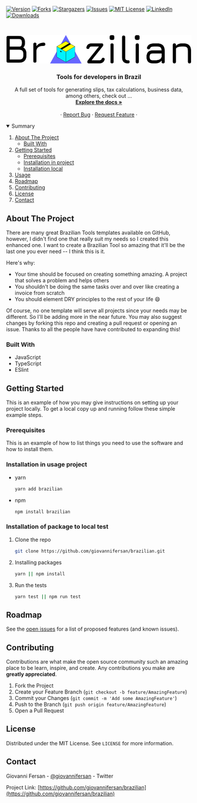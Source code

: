 [![Version][version-shield]][npm-version-url]
[![Forks][forks-shield]][forks-url]
[![Stargazers][stars-shield]][stars-url]
[![Issues][issues-shield]][issues-url]
[![MIT License][license-shield]][license-url]
[![LinkedIn][linkedin-shield]][linkedin-url]
[![Downloads][download-url]][download-url]



<!-- PROJECT LOGO -->
<br />
<p align="center">
  <a href="https://github.com/giovannifersan/brazilian">
    <img src="images/Brazilian.png" alt="Logo">
  </a>

  <h3 align="center">Tools for developers in Brazil</h3>

  <p align="center">
    A full set of tools for generating slips, tax calculations, business data, among others, check out ...
    <br />
    <a href="https://github.com/giovannifersan/brazilian"><strong>Explore the docs »</strong></a>
    <br />
    <br />
    ·
    <a href="https://github.com/giovannifersan/brazilian/issues">Report Bug</a>
    ·
    <a href="https://github.com/giovannifersan/brazilian/issues">Request Feature</a>
    ·
  </p>
</p>



<!-- SUMMARY -->
<details open="open">
  <summary>Summary</summary>
  <ol>
    <li>
      <a href="#about-the-project">About The Project</a>
      <ul>
        <li><a href="#built-with">Built With</a></li>
      </ul>
    </li>
    <li>
      <a href="#getting-started">Getting Started</a>
      <ul>
        <li><a href="#prerequisites">Prerequisites</a></li>
        <li><a href="#installation">Installation in project</a></li>
        <li><a href="#installation-local">Installation local</a></li>
      </ul>
    </li>
    <li><a href="#usage">Usage</a></li>
    <li><a href="#roadmap">Roadmap</a></li>
    <li><a href="#contributing">Contributing</a></li>
    <li><a href="#license">License</a></li>
    <li><a href="#contact">Contact</a></li>
  </ol>
</details>



<!-- ABOUT THE PROJECT -->
## About The Project

There are many great Brazilian Tools templates available on GitHub, however, I didn't find one that really suit my needs so I created this enhanced one. I want to create a Brazilian Tool so amazing that it'll be the last one you ever need -- I think this is it.

Here's why:
* Your time should be focused on creating something amazing. A project that solves a problem and helps others
* You shouldn't be doing the same tasks over and over like creating a invoice from scratch
* You should element DRY principles to the rest of your life :smile:

Of course, no one template will serve all projects since your needs may be different. So I'll be adding more in the near future. You may also suggest changes by forking this repo and creating a pull request or opening an issue. Thanks to all the people have have contributed to expanding this!


### Built With


* JavaScript
* TypeScript
* ESlint



<!-- GETTING STARTED -->
## Getting Started

This is an example of how you may give instructions on setting up your project locally.
To get a local copy up and running follow these simple example steps.

### Prerequisites

This is an example of how to list things you need to use the software and how to install them.

### Installation in usage project
* yarn
    ```sh
    yarn add brazilian
    ```
* npm
  ```sh
  npm install brazilian
  ```

### Installation of package to local test

1. Clone the repo
   ```sh
   git clone https://github.com/giovannifersan/brazilian.git
   ```
2. Installing packages
   ```sh
   yarn || npm install
   ```
3. Run the tests
   ```sh
   yarn test || npm run test
   ```




<!-- ROADMAP -->
## Roadmap

See the [open issues](https://github.com/giovannifersan/brazilian/issues) for a list of proposed features (and known issues).



<!-- CONTRIBUTING -->
## Contributing

Contributions are what make the open source community such an amazing place to be learn, inspire, and create. Any contributions you make are **greatly appreciated**.

1. Fork the Project
2. Create your Feature Branch (`git checkout -b feature/AmazingFeature`)
3. Commit your Changes (`git commit -m 'Add some AmazingFeature'`)
4. Push to the Branch (`git push origin feature/AmazingFeature`)
5. Open a Pull Request



<!-- LICENSE -->
## License

Distributed under the MIT License. See `LICENSE` for more information.



<!-- CONTACT -->
## Contact

Giovanni Fersan - [@giovannifersan](https://twitter.com/giovannifersan) - Twitter

Project Link: [https://github.com/giovannifersan/brazilian](https://github.com/giovannifersan/brazilian)



<!-- MARKDOWN LINKS & IMAGES -->
<!-- https://www.markdownguide.org/basic-syntax/#reference-style-links -->
[version-shield]: https://img.shields.io/github/package-json/v/giovannifersan/brazilian?style=for-the-badge
[npm-version-url]: https://github.com/giovannifersan/brazilian/graphs/contributors
[forks-shield]: https://img.shields.io/github/forks/giovannifersan/brazilian.svg?style=for-the-badge
[forks-url]: https://github.com/giovannifersan/brazilian/network/members
[stars-shield]: https://img.shields.io/github/stars/giovannifersan/brazilian.svg?style=for-the-badge
[stars-url]: https://github.com/giovannifersan/brazilian/stargazers
[issues-shield]: https://img.shields.io/github/issues/giovannifersan/brazilian.svg?style=for-the-badge
[issues-url]: https://github.com/giovannifersan/brazilian/issues
[license-shield]: https://img.shields.io/github/license/giovannifersan/brazilian.svg?style=for-the-badge
[license-url]: https://github.com/giovannifersan/brazilian/blob/master/LICENSE.txt
[linkedin-shield]: https://img.shields.io/badge/-LinkedIn-black.svg?style=for-the-badge&logo=linkedin&colorB=555
[linkedin-url]: https://linkedin.com/in/giovannifersan
[download-url]: https://img.shields.io/github/downloads/giovannifersan/brazilian/total?style=for-the-badge